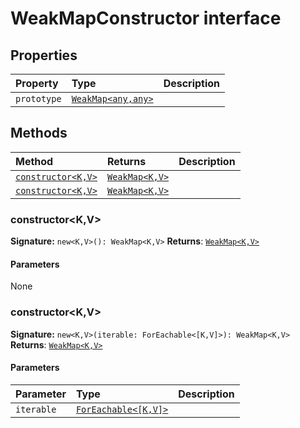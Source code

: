 # WeakMapConstructor interface










## Properties

| Property	   | Type	| Description|
|:-------------|:-------|:-----------|
|`prototype`      | [`WeakMap<any,any>`](../es6-collections/weakmap.md) |  |




## Methods

| Method	   |  Returns	| Description|
|:-------------|:-------|:-----------|
|[`constructor<K,V>`](#constructor<k,v>)      | [`WeakMap<K,V>`](../es6-collections/weakmap.md) |  |
|[`constructor<K,V>`](#constructor<k,v>)      | [`WeakMap<K,V>`](../es6-collections/weakmap.md) |  |




### constructor<K,V>



**Signature:** `new<K,V>(): WeakMap<K,V>`
**Returns**: [`WeakMap<K,V>`](../es6-collections/weakmap.md)


#### Parameters
None


### constructor<K,V>



**Signature:** `new<K,V>(iterable: ForEachable<[K,V]>): WeakMap<K,V>`
**Returns**: [`WeakMap<K,V>`](../es6-collections/weakmap.md)


#### Parameters


| Parameter	   | Type    | Description |
|:-------------|:---------------|:------------|
| `iterable`    | [`ForEachable<[K,V]>`](../es6-collections/foreachable.md) |  |

